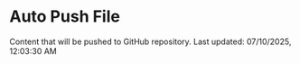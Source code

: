 # Auto Push File

Content that will be pushed to GitHub repository.
Last updated: 07/10/2025, 12:03:30 AM